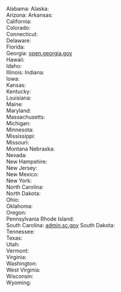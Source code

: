 Alabama: 
Alaska:  
Arizona: 
Arkansas:  
California:  
Colorado:  
Connecticut:  
Delaware:  
Florida:  
Georgia: [open.georgia.gov](http://www.open.georgia.gov/index.html)  
Hawaii:  
Idaho:  
Illinois:
Indiana:  
Iowa:  
Kansas:  
Kentucky:  
Louisiana:  
Maine:  
Maryland:  
Massachusetts:  
Michigan:  
Minnesota:  
Mississippi:  
Missouri:  
Montana Nebraska:  
Nevada:  
New Hampshire:  
New Jersey:  
New Mexico:  
New York:  
North Carolina:  
North Dakota:  
Ohio:  
Oklahoma:  
Oregon:  
Pennsylvania Rhode Island:  
South Carolina: [admin.sc.gov](http://www.admin.sc.gov/accountability-portal/state-salaries?a=37&j=0)
South Dakota:  
Tennessee:  
Texas:  
Utah:  
Vermont:  
Virginia:  
Washington:  
West Virginia:  
Wisconsin:  
Wyoming: 